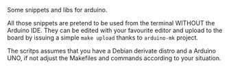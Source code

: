 Some snippets and libs for arduino.

All those snippets are pretend to be used from the terminal WITHOUT the
Arduino IDE. They can be edited with your favourite editor and upload to
the board by issuing a simple `make upload` thanks to `arduino-mk` project.

The scritps assumes that you have a Debian derivate distro and a Arduino UNO,
if not adjust the Makefiles and commands according to your situation.
